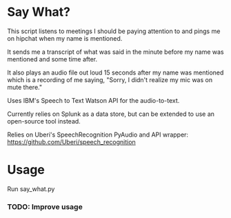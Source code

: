 # Say What?
This script listens to meetings I should be paying attention to and pings me on hipchat when my name is mentioned.

It sends me a transcript of what was said in the minute before my name was mentioned and some time after. 

It also plays an audio file out loud 15 seconds after my name was mentioned which is a recording of me saying, "Sorry, I didn't realize my mic was on mute there."

Uses IBM's Speech to Text Watson API for the audio-to-text. 

Currently relies on Splunk as a data store, but can be extended to use an open-source tool instead.

Relies on Uberi's SpeechRecognition PyAudio and API wrapper: https://github.com/Uberi/speech_recognition

# Usage
Run say_what.py
### TODO: Improve usage
